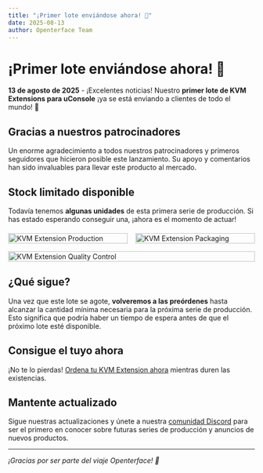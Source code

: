 ```yaml
---
title: "¡Primer lote enviándose ahora! 🚚"
date: 2025-08-13
author: Openterface Team
---
```


# ¡Primer lote enviándose ahora! 🚚

**13 de agosto de 2025** - ¡Excelentes noticias! Nuestro **primer lote de KVM Extensions para uConsole** ¡ya se está enviando a clientes de todo el mundo! 🎉

## Gracias a nuestros patrocinadores

Un enorme agradecimiento a todos nuestros patrocinadores y primeros seguidores que hicieron posible este lanzamiento. Su apoyo y comentarios han sido invaluables para llevar este producto al mercado.

## Stock limitado disponible

Todavía tenemos **algunas unidades** de esta primera serie de producción. Si has estado esperando conseguir una, ¡ahora es el momento de actuar!

<div style="display:flex;gap:1rem;align-items:flex-start;flex-wrap:wrap;margin:20px 0;">
    <div style="flex:1;min-width:200px">
        <img src="https://media.licdn.com/dms/image/v2/D5622AQE336sKNhKnFA/feedshare-shrink_800/B56ZikAHDjHMAg-/0/1755098153303?e=1761782400&v=beta&t=RBbrTcwHC5MEvsI82l7x5TF4SdJlVBZmwolNpfKc3Ig" alt="KVM Extension Production" style="max-height:300px;width:100%;height:auto;object-fit:contain" />
    </div>
    <div style="flex:1;min-width:200px">
        <img src="https://media.licdn.com/dms/image/v2/D5622AQGXY-NgZELFMQ/feedshare-shrink_800/B56ZikAHEdHkAk-/0/1755098157890?e=1761782400&v=beta&t=k73YtzdsezVuDaQ58ldbnufp8ycWblfzSFQ-SfbaE9k" alt="KVM Extension Packaging" style="max-height:300px;width:100%;height:auto;object-fit:contain" />
    </div>
    <div style="flex:1;min-width:200px">
        <img src="https://media.licdn.com/dms/image/v2/D5622AQFr_S23SZ0qqg/feedshare-shrink_800/B56ZikAHEPHUAg-/0/1755098160079?e=1761782400&v=beta&t=cRDUOpGd4UQn8EuXcg7slqG4ZjMzMCsZrpp9mzavVts" alt="KVM Extension Quality Control" style="max-height:300px;width:100%;height:auto;object-fit:contain" />
    </div>
</div>

## ¿Qué sigue?

Una vez que este lote se agote, **volveremos a las preórdenes** hasta alcanzar la cantidad mínima necesaria para la próxima serie de producción. Esto significa que podría haber un tiempo de espera antes de que el próximo lote esté disponible.

## Consigue el tuyo ahora

¡No te lo pierdas! [Ordena tu KVM Extension ahora](https://shop.techxartisan.com/products/openterface-kvm-ext-for-uconsole) mientras duren las existencias.

## Mantente actualizado

Sigue nuestras actualizaciones y únete a nuestra [comunidad Discord](https://discord.gg/ruAD9kcYbq) para ser el primero en conocer sobre futuras series de producción y anuncios de nuevos productos.

---

*¡Gracias por ser parte del viaje Openterface! 🙏*
